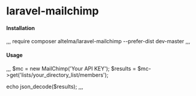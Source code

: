 # laravel-mailchimp

#### Installation
,,,
require composer altelma/laravel-mailchimp --prefer-dist dev-master
,,,

#### Usage
,,,
$mc = new MailChimp('Your API KEY');
$results = $mc->get('lists/your_directory_list/members');

echo json_decode($results);
,,,
